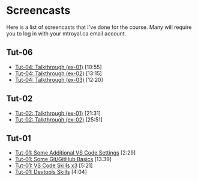 # Screencasts

Here is a list of screencasts that I've done for the course. Many will require you to log in with your mtroyal.ca email account.


## Tut-06

- [Tut-04: Talkthrough (ex-01)](https://watch.screencastify.com/v/E4jcZgMfeaDJ43AtDExf) [10:55]
- [Tut-04: Talkthrough (ex-02)](https://watch.screencastify.com/v/Cl2H7ramqxwnl4hlD2JU) [13:15]
- [Tut-04: Talkthrough (ex-03)](https://watch.screencastify.com/v/cNC7CJPgGIo3BoLAU6Kg) [12:20]

## Tut-02

- [Tut-02: Talkthrough (ex-01)](https://watch.screencastify.com/v/O6iQBhFJRwbMMzqS2yNZ) [21:31]
- [Tut-02: Talkthrough (ex-02)](https://watch.screencastify.com/v/RpyIvXu4Xy858fvh23Wo) [25:51]

## Tut-01

- [Tut-01: Some Additional VS Code Settings](https://watch.screencastify.com/v/s1Dr6MFiMltfeHAmaHBq) [2:29]
- [Tut-01: Some Git/GitHub Basics](https://watch.screencastify.com/v/Cr1lJvL3xKuWBRZZ5VtY) [13.39]
- [Tut-01: VS Code Skills x3](https://watch.screencastify.com/v/vcksQTM93FnccXJUJYpM) [5:21]
- [Tut-01: Devtools Skills](https://watch.screencastify.com/v/6nOCOsPdFuH30PeKjA6K) [4:04]